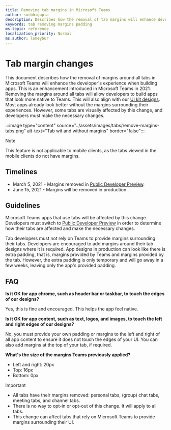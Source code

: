 ```yaml
---
title: Removing tab margins in Microsoft Teams
author: surbhigupta
description: Describes how the removal of tab margins will enhance developer's experience.
keywords: tab removing margins padding
ms.topic: reference
localization_priority: Normal
ms.author: lomeybur
---
```


# Tab margin changes

This document describes how the removal of margins around all tabs in Microsoft Teams will enhance the developer's experience when building apps. This is an enhancement introduced in Microsoft Teams in 2021.
Removing the margins around all tabs will allow developers to build apps that look more native to Teams. This will also align with our [UI kit designs](~/tabs/design/tabs.md). Most apps already look better without the margins surrounding their experiences. However, some tabs are visually affected by this change, and developers must make the necessary changes.

:::image type="content" source="../assets/images/tabs/remove-margins-tabs.png" alt-text="Tab wit and without margins" border="false":::

> [!NOTE]
> This feature is not applicable to mobile clients, as the tabs viewed in the mobile clients do not have margins. 

## Timelines

* March 5, 2021 - Margins removed in [Public Developer Preview](~/resources/dev-preview/developer-preview-intro.md).
* June 15, 2021 - Margins will be removed in production.

## Guidelines

Microsoft Teams apps that use tabs will be affected by this change. Developers must switch to [Public Developer Preview](~/resources/dev-preview/developer-preview-intro.md) in order to determine how their tabs are affected and make the necessary changes.

Tab developers must not rely on Teams to provide margins surrounding their tabs. Developers are encouraged to add margins around their tab designs where it is required. App designs in production can look like there is extra padding, that is, margins provided by Teams and margins provided by the tab. However, the extra padding is only temporary and will go away in a few weeks, leaving only the app's provided padding.

## FAQ

**Is it OK for app chrome, such as header bar or taskbar, to touch the edges of our designs?**

Yes, this is fine and encouraged. This helps the app feel native.

**Is it OK for app content, such as text, logos, and images, to touch the left and right edges of our designs?**

No, you must provide your own padding or margins to the left and right of all app content to ensure it does not touch the edges of your UI. You can also add margins at the top of your tab, if required.

**What's the size of the margins Teams previously applied?**

* Left and right: 20px
* Top: 16px
* Bottom: 0px

> [!IMPORTANT]
> * All tabs have their margins removed: personal tabs, (group) chat tabs, meeting tabs, and channel tabs.
> * There is no way to opt-in or opt-out of this change. It will apply to all tabs.
> * This change can affect tabs that rely on Microsoft Teams to provide margins surrounding their UI.
